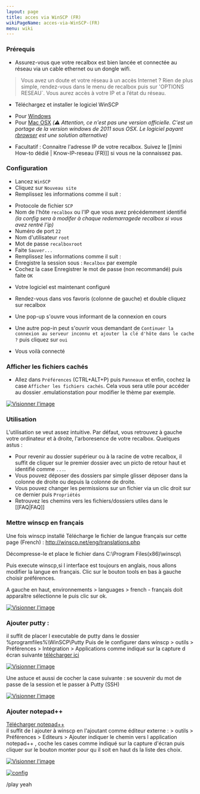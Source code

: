 ```yaml
---
layout: page
title: acces via WinSCP (FR)
wikiPageName: acces-via-WinSCP-(FR)
menu: wiki
---
```


### Prérequis
* Assurez-vous que votre recalbox est bien lancée et connectée au réseau via un cable ethernet ou un dongle wifi.

> Vous avez un doute et votre réseau à un accès Internet ? Rien de plus simple, rendez-vous dans le menu de recalbox puis sur 'OPTIONS RESEAU`. Vous aurez accès à votre IP et a l’état du réseau.

* Téléchargez et installer le logiciel WinSCP
 - Pour [Windows](http://winscp.net/)
 - Pour [Mac OSX](http://www.mediafire.com/download/w5d794zbnwv3dkj/WinSCP.zip) _(:warning: Attention, ce n'est pas une version officielle. C'est un portage de la version windows de 2011 sous OSX. Le logiciel payant [rbrowser](http://www.rbrowser.com/) est une solution alternative)_

* Facultatif : Connaitre l'adresse IP de votre recalbox. Suivez le [[mini How-to dédié | Know-IP-reseau (FR)]] si vous ne la connaissez pas.

### Configuration
* Lancez `WinSCP`
* Cliquez sur `Nouveau site`
* Remplissez les informations comme il suit :
 - Protocole de fichier `SCP`
 - Nom de l'hôte `recalbox` ou l'IP que vous avez précédemment identifié _(la config sera à modifer à chaque redemarragede recalbox si vous avez rentré l'ip)_
 - Numéro de port `22`
 - Nom d'utilisateur `root`
 - Mot de passe `recalboxroot`
 - Faite `Sauver...`
 - Remplissez les informations comme il suit :
 - Enregistre la session sous : `Recalbox` par exemple
 - Cochez la case Enregistrer le mot de passe (non recommandé) puis faite `OK`
* Votre logiciel est maintenant configuré

* Rendez-vous dans vos favoris (colonne de gauche) et double cliquez sur recalbox
* Une pop-up s'ouvre vous informant de la connexion en cours
* Une autre pop-in peut s'ouvrir vous demandant de `Continuer la connexion au serveur inconnu et ajouter la clé d'hôte dans le cache ?` puis cliquez sur `oui`
* Vous voilà connecté

### Afficher les fichiers cachés

* Allez dans `Préférences` (CTRL+ALT+P) puis `Panneaux` et enfin, cochez la case `Afficher les fichiers cachés`. Cela vous sera utile pour accéder au dossier .emulationstation pour modifier le thème par exemple.

<a href="http://www.zimagez.com/zimage/winscphidden.php" target="_blank" title="Visionner l'image"><img src="http://www.zimagez.com/miniature/winscphidden.png" alt="Visionner l'image" /></a>


### Utilisation

L'utilisation se veut assez intuitive. Par défaut, vous retrouvez à gauche votre ordinateur et à droite, l'arboresence de votre recalbox.
Quelques astus :
* Pour revenir au dossier supérieur ou à la racine de votre recalbox, il suffit de cliquer sur le premier dossier avec un picto de retour haut et identifié comme `...`.
* Vous pouvez déposer des dossiers par simple glisser déposer dans la colonne de droite ou depuis la colonne de droite.
* Vous pouvez changer les permissions sur un fichier via un clic droit sur ce dernier puis `Propriétés`
* Retrouvez les chemins vers les fichiers/dossiers utiles dans le [[FAQ|FAQ]]

### Mettre winscp en français

Une fois winscp installé
Télécharge le fichier de langue français sur cette page (French) : http://winscp.net/eng/translations.php

Décompresse-le et place le fichier dans C:\Program Files(x86)\winscp\

Puis execute winscp,si l interface est toujours en anglais, nous allons modifier la langue en français.
Clic sur le bouton tools en bas à gauche choisir préférences.

A gauche en haut, environnements > languages > french - français doit apparaître
sélectionne le puis clic sur ok.

<a href="http://www.zimagez.com/zimage/winscplangue.php" target="_blank" title="Visionner l'image"><img src="http://www.zimagez.com/miniature/winscplangue.png" alt="Visionner l'image" /></a>

### Ajouter putty : 

il suffit de placer l executable de putty dans le dossier %programfiles%\WinSCP\Putty
Puis de le configurer dans winscp &gt; outils &gt; Préférences &gt; Intégration &gt; Applications
comme indiqué sur la capture d écran suivante [télécharger ici](https://the.earth.li/~sgtatham/putty/latest/x86/putty.exe)   

<a href="http://www.zimagez.com/zimage/winscpputty.php" target="_blank" title="Visionner l'image"><img src="http://www.zimagez.com/miniature/winscpputty.png" alt="Visionner l'image" /></a>   

Une astuce et aussi de cocher la case suivante : se souvenir du mot de passe de la session et le passer à Putty (SSH)   
   
<a href="http://www.zimagez.com/zimage/puttyviawinscp02.php" target="_blank" title="Visionner l'image"><img src="http://www.zimagez.com/miniature/puttyviawinscp02.png" alt="Visionner l'image" /></a>    
   


### Ajouter notepad++     
   
[Télécharger notepad++](https://notepad-plus-plus.org/download/v6.9.html)   
il suffit de l ajouter à winscp en l'ajoutant comme éditeur externe : 
&gt; outils &gt; Préférences &gt;  Editeurs &gt; Ajouter
indiquer le chemin vers l application notepad++ , coche les cases comme indiqué sur la capture d'écran
puis cliquer sur le bouton monter pour qu il soit en haut ds la liste des choix.

<a href="http://www.zimagez.com/zimage/winscpnotepadplus01.php" target="_blank" title="Visionner l'image"><img src="http://www.zimagez.com/miniature/winscpnotepadplus01.png" alt="Visionner l'image" /></a>

<a href="http://www.zimagez.com/zimage/winscpnotepadplus02.php" target="_blank" title="config"><img src="http://www.zimagez.com/miniature/winscpnotepadplus02.png" alt="config" /></a>

/play yeah
